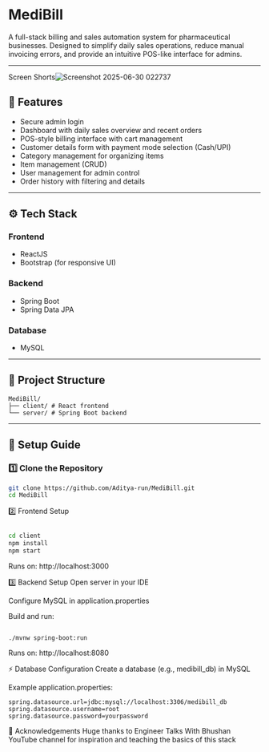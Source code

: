 # MediBill

A full-stack billing and sales automation system for pharmaceutical businesses. Designed to simplify daily sales operations, reduce manual invoicing errors, and provide an intuitive POS-like interface for admins.

---
Screen Shorts![Screenshot 2025-06-30 022737](https://github.com/user-attachments/assets/b82c7f0a-9aa1-4a07-8479-9d063f5bbac0)



## 📌 Features

- Secure admin login
- Dashboard with daily sales overview and recent orders
- POS-style billing interface with cart management
- Customer details form with payment mode selection (Cash/UPI)
- Category management for organizing items
- Item management (CRUD)
- User management for admin control
- Order history with filtering and details

---

## ⚙️ Tech Stack

### Frontend
- ReactJS
- Bootstrap (for responsive UI)

### Backend
- Spring Boot
- Spring Data JPA

### Database
- MySQL

---

## 📂 Project Structure
```
MediBill/
├── client/ # React frontend
└── server/ # Spring Boot backend

```
---

## 🧭 Setup Guide

### 1️⃣ Clone the Repository
```bash
git clone https://github.com/Aditya-run/MediBill.git
cd MediBill
```
2️⃣ Frontend Setup
```bash

cd client
npm install
npm start
```
Runs on: http://localhost:3000

3️⃣ Backend Setup
Open server in your IDE

Configure MySQL in application.properties

Build and run:
```

./mvnw spring-boot:run
```
Runs on: http://localhost:8080

⚡ Database Configuration
Create a database (e.g., medibill_db) in MySQL

Example application.properties:
```
spring.datasource.url=jdbc:mysql://localhost:3306/medibill_db
spring.datasource.username=root
spring.datasource.password=yourpassword
```
🙏 Acknowledgements
Huge thanks to Engineer Talks With Bhushan YouTube channel for inspiration and teaching the basics of this stack
